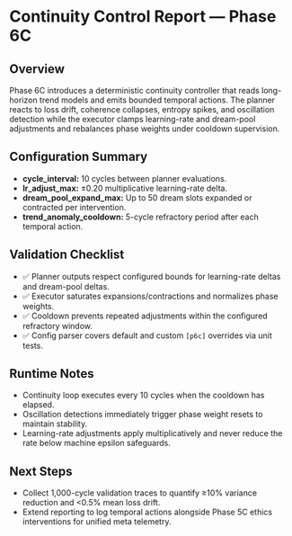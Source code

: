 # Continuity Control Report — Phase 6C

## Overview
Phase 6C introduces a deterministic continuity controller that reads long-horizon trend models and emits bounded temporal actions. The planner reacts to loss drift, coherence collapses, entropy spikes, and oscillation detection while the executor clamps learning-rate and dream-pool adjustments and rebalances phase weights under cooldown supervision.

## Configuration Summary
- **cycle_interval:** 10 cycles between planner evaluations.
- **lr_adjust_max:** ±0.20 multiplicative learning-rate delta.
- **dream_pool_expand_max:** Up to 50 dream slots expanded or contracted per intervention.
- **trend_anomaly_cooldown:** 5-cycle refractory period after each temporal action.

## Validation Checklist
- ✅ Planner outputs respect configured bounds for learning-rate deltas and dream-pool deltas.
- ✅ Executor saturates expansions/contractions and normalizes phase weights.
- ✅ Cooldown prevents repeated adjustments within the configured refractory window.
- ✅ Config parser covers default and custom `[p6c]` overrides via unit tests.

## Runtime Notes
- Continuity loop executes every 10 cycles when the cooldown has elapsed.
- Oscillation detections immediately trigger phase weight resets to maintain stability.
- Learning-rate adjustments apply multiplicatively and never reduce the rate below machine epsilon safeguards.

## Next Steps
- Collect 1,000-cycle validation traces to quantify ≥10% variance reduction and <0.5% mean loss drift.
- Extend reporting to log temporal actions alongside Phase 5C ethics interventions for unified meta telemetry.
